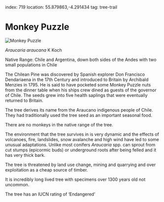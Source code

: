 index: 719
location: 55.879863,-4.291434
tag: tree-trail

# Monkey Puzzle

![Monkey Puzzle](monkey-puzzle.jpg)

<p class="species-info"><em>Araucaria araucana</em> K Koch</p>


Native Range: Chile and Argentina, down both sides of the Andes with two small populations in Chile

The Chilean Pine was discovered by Spanish explorer Don Francisco Dendariaena in the 17th Century and introduced
to Britain by Archibald Menzies in 1795. He is said to have pocketed some Monkey Puzzle nuts from the dinner table
when his ships crew dined as guests of the governor of Chile. The seeds grew into five health saplings that were
eventually returned to Britain.

The tree derives its name from the Araucano indigenous people of Chile. They had traditionally used the tree seed
as an important seasonal food.

There are no monkeys in the native range of the tree.

The environment that the tree survives in is very dynamic and the effects of volcanoes, fire, landslides, snow
avalanche and high wind have led to some unusual adaptations. Unlike most conifers _Araucaria_ spp. can sprout from
cut stumps (epicormic buds)  or underground roots after being felled and it has very thick bark.

The tree is threatened by land use change, mining and quarrying and over exploitation as a cheap source of timber.

It is incredibly long lived tree with specimens over 1300 years old not uncommon.

The tree has an IUCN rating of ‘Endangered’